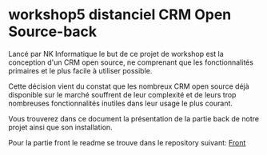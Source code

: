 # workshop5 distanciel CRM Open Source-back

Lancé par NK Informatique le but de ce projet de workshop est la conception d'un CRM open source, ne comprenant que les fonctionnalités primaires et le plus facile à utiliser possible.

Cette décision vient du constat que les nombreux CRM open source déjà disponible sur le marché souffrent de leur complexité et de leurs trop nombreuses fonctionnalités inutiles dans leur usage le plus courant.

Vous trouverez dans ce document la présentation de la partie back de notre projet ainsi que son installation.

Pour la partie front le readme se trouve dans le repository suivant: [Front](https://github.com/piloc01/workshop-front)

